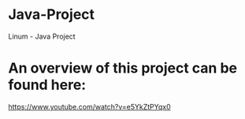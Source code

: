 # Java-Project
Linum - Java Project

# An overview of this project can be found here:
https://www.youtube.com/watch?v=e5YkZtPYqx0
